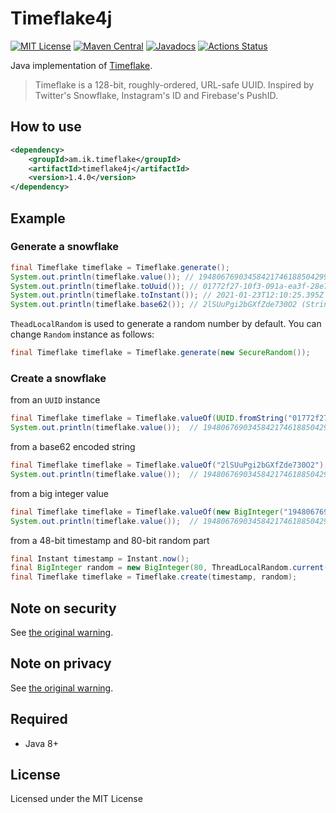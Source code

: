 # Timeflake4j

[![MIT License](https://img.shields.io/github/license/making/timeflake4j.svg)](https://opensource.org/licenses/MIT) [![Maven Central](https://maven-badges.herokuapp.com/maven-central/am.ik.timeflake/timeflake4j/badge.svg)](https://maven-badges.herokuapp.com/maven-central/am.ik.timeflake/timeflake4j) [![Javadocs](https://www.javadoc.io/badge/am.ik.timeflake/timeflake4j.svg)](https://www.javadoc.io/doc/am.ik.timeflake/timeflake4j) [![Actions Status](https://github.com/making/timeflake4j/workflows/CI/badge.svg)](https://github.com/making/timeflake4j/actions)

Java implementation of [Timeflake](https://github.com/anthonynsimon/timeflake).

> Timeflake is a 128-bit, roughly-ordered, URL-safe UUID. Inspired by Twitter's Snowflake, Instagram's ID and Firebase's PushID.

## How to use

```xml
<dependency>
    <groupId>am.ik.timeflake</groupId>
    <artifactId>timeflake4j</artifactId>
    <version>1.4.0</version>
</dependency>
```

## Example

### Generate a snowflake

```java
final Timeflake timeflake = Timeflake.generate();
System.out.println(timeflake.value()); // 1948067690345842174618850429941262698 (java.math.BigInteger)
System.out.println(timeflake.toUuid()); // 01772f27-10f3-091a-ea3f-28e7f6f7296a (java.util.UUID)
System.out.println(timeflake.toInstant()); // 2021-01-23T12:10:25.395Z (java.time.Instant)
System.out.println(timeflake.base62()); // 2lSUuPgi2bGXfZde730O2 (String)
```

`TheadLocalRandom` is used to generate a random number by default. You can change `Random` instance as follows:

```java
final Timeflake timeflake = Timeflake.generate(new SecureRandom());
```  

### Create a snowflake

from an `UUID` instance

```java
final Timeflake timeflake = Timeflake.valueOf(UUID.fromString("01772f27-10f3-091a-ea3f-28e7f6f7296a"));
System.out.println(timeflake.value());  // 1948067690345842174618850429941262698
```

from a base62 encoded string

```java
final Timeflake timeflake = Timeflake.valueOf("2lSUuPgi2bGXfZde730O2");
System.out.println(timeflake.value());  // 1948067690345842174618850429941262698
```

from a big integer value

```java
final Timeflake timeflake = Timeflake.valueOf(new BigInteger("1948067690345842174618850429941262698"));
System.out.println(timeflake.value());  // 1948067690345842174618850429941262698
```

from a 48-bit timestamp and 80-bit random part

```java
final Instant timestamp = Instant.now();
final BigInteger random = new BigInteger(80, ThreadLocalRandom.current());
final Timeflake timeflake = Timeflake.create(timestamp, random);
```

## Note on security

See [the original warning](https://github.com/anthonynsimon/timeflake#note-on-security).

## Note on privacy

See [the original warning](https://github.com/anthonynsimon/timeflake#note-on-privacy).

## Required

* Java 8+

## License

Licensed under the MIT License
